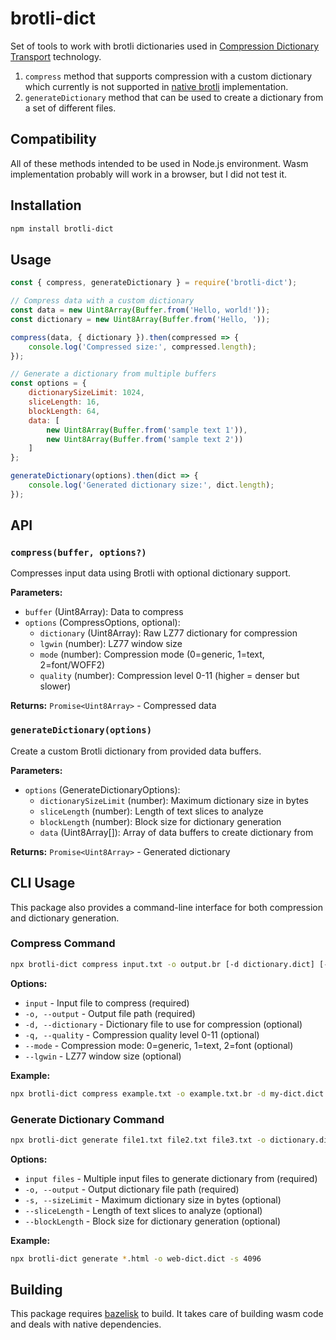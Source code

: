# brotli-dict

Set of tools to work with brotli dictionaries used in [Compression Dictionary Transport](https://developer.mozilla.org/en-US/docs/Web/HTTP/Guides/Compression_dictionary_transport) technology.

1. `compress` method that supports compression with a custom dictionary which currently is not supported in [native brotli](https://nodejs.org/api/zlib.html#class-brotlioptions) implementation.
2. `generateDictionary` method that can be used to create a dictionary from a set of different files.

## Compatibility

All of these methods intended to be used in Node.js environment. Wasm implementation probably will work in a browser, but I did not test it.

## Installation

```bash
npm install brotli-dict
```

## Usage

```javascript
const { compress, generateDictionary } = require('brotli-dict');

// Compress data with a custom dictionary
const data = new Uint8Array(Buffer.from('Hello, world!'));
const dictionary = new Uint8Array(Buffer.from('Hello, '));

compress(data, { dictionary }).then(compressed => {
    console.log('Compressed size:', compressed.length);
});

// Generate a dictionary from multiple buffers
const options = {
    dictionarySizeLimit: 1024,
    sliceLength: 16,
    blockLength: 64,
    data: [
        new Uint8Array(Buffer.from('sample text 1')),
        new Uint8Array(Buffer.from('sample text 2'))
    ]
};

generateDictionary(options).then(dict => {
    console.log('Generated dictionary size:', dict.length);
});
```

## API

### `compress(buffer, options?)`

Compresses input data using Brotli with optional dictionary support.

**Parameters:**
- `buffer` (Uint8Array): Data to compress
- `options` (CompressOptions, optional):
  - `dictionary` (Uint8Array): Raw LZ77 dictionary for compression
  - `lgwin` (number): LZ77 window size
  - `mode` (number): Compression mode (0=generic, 1=text, 2=font/WOFF2)
  - `quality` (number): Compression level 0-11 (higher = denser but slower)

**Returns:** `Promise<Uint8Array>` - Compressed data

### `generateDictionary(options)`

Create a custom Brotli dictionary from provided data buffers.

**Parameters:**
- `options` (GenerateDictionaryOptions):
  - `dictionarySizeLimit` (number): Maximum dictionary size in bytes
  - `sliceLength` (number): Length of text slices to analyze
  - `blockLength` (number): Block size for dictionary generation
  - `data` (Uint8Array[]): Array of data buffers to create dictionary from

**Returns:** `Promise<Uint8Array>` - Generated dictionary

## CLI Usage

This package also provides a command-line interface for both compression and dictionary generation.

### Compress Command

```bash
npx brotli-dict compress input.txt -o output.br [-d dictionary.dict] [-q 6] [--mode 1] [--lgwin 22]
```

**Options:**
- `input` - Input file to compress (required)
- `-o, --output` - Output file path (required)
- `-d, --dictionary` - Dictionary file to use for compression (optional)
- `-q, --quality` - Compression quality level 0-11 (optional)
- `--mode` - Compression mode: 0=generic, 1=text, 2=font (optional)
- `--lgwin` - LZ77 window size (optional)

**Example:**
```bash
npx brotli-dict compress example.txt -o example.txt.br -d my-dict.dict -q 9
```

### Generate Dictionary Command

```bash
npx brotli-dict generate file1.txt file2.txt file3.txt -o dictionary.dict [-s 8192] [--sliceLength 16] [--blockLength 64]
```

**Options:**
- `input files` - Multiple input files to generate dictionary from (required)
- `-o, --output` - Output dictionary file path (required)
- `-s, --sizeLimit` - Maximum dictionary size in bytes (optional)
- `--sliceLength` - Length of text slices to analyze (optional)
- `--blockLength` - Block size for dictionary generation (optional)

**Example:**
```bash
npx brotli-dict generate *.html -o web-dict.dict -s 4096
```

## Building

This package requires [bazelisk](https://github.com/bazelbuild/bazelisk) to build. It takes care of building wasm code
and deals with native dependencies.
